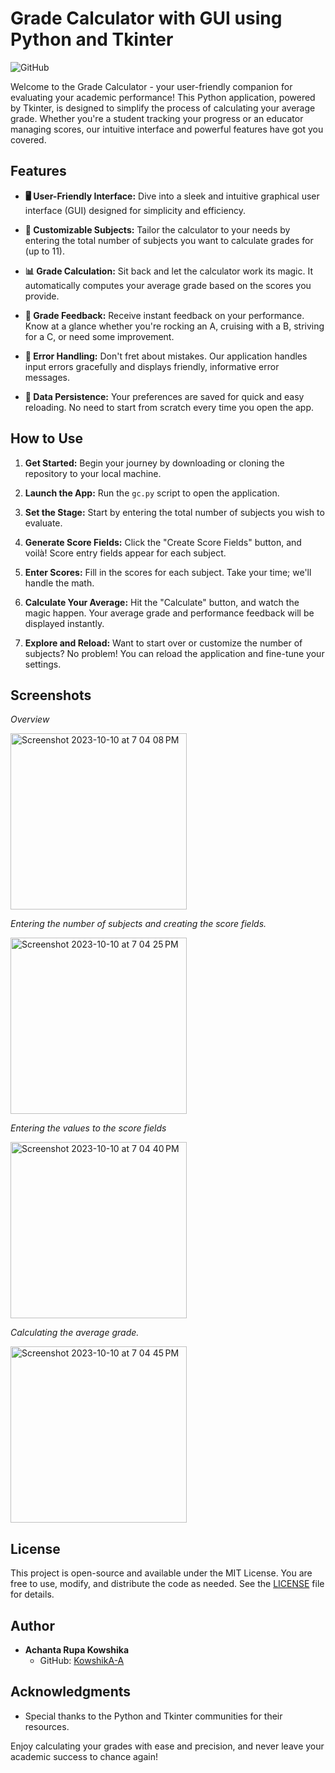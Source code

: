 # Grade Calculator with GUI using Python and Tkinter

![GitHub](https://img.shields.io/github/license/KowshikA-A/Grade_Calculator)

Welcome to the Grade Calculator - your user-friendly companion for evaluating your academic performance! This Python application, powered by Tkinter, is designed to simplify the process of calculating your average grade. Whether you're a student tracking your progress or an educator managing scores, our intuitive interface and powerful features have got you covered.

## Features

- **🖥️ User-Friendly Interface:** Dive into a sleek and intuitive graphical user interface (GUI) designed for simplicity and efficiency.

- **🧮 Customizable Subjects:** Tailor the calculator to your needs by entering the total number of subjects you want to calculate grades for (up to 11).

- **📊 Grade Calculation:** Sit back and let the calculator work its magic. It automatically computes your average grade based on the scores you provide.

- **📣 Grade Feedback:** Receive instant feedback on your performance. Know at a glance whether you're rocking an A, cruising with a B, striving for a C, or need some improvement.

- **🚀 Error Handling:** Don't fret about mistakes. Our application handles input errors gracefully and displays friendly, informative error messages.

- **📂 Data Persistence:** Your preferences are saved for quick and easy reloading. No need to start from scratch every time you open the app.

## How to Use

1. **Get Started:** Begin your journey by downloading or cloning the repository to your local machine.

2. **Launch the App:** Run the `gc.py` script to open the application.

3. **Set the Stage:** Start by entering the total number of subjects you wish to evaluate.

4. **Generate Score Fields:** Click the "Create Score Fields" button, and voilà! Score entry fields appear for each subject.

5. **Enter Scores:** Fill in the scores for each subject. Take your time; we'll handle the math.

6. **Calculate Your Average:** Hit the "Calculate" button, and watch the magic happen. Your average grade and performance feedback will be displayed instantly.

7. **Explore and Reload:** Want to start over or customize the number of subjects? No problem! You can reload the application and fine-tune your settings.

## Screenshots

*Overview*

<img width="282" alt="Screenshot 2023-10-10 at 7 04 08 PM" src="https://github.com/KowshikA-A/Grade_Calculator/assets/92981602/b65ac3f3-93c3-44c3-a1c6-99e9e4f47027">

*Entering the number of subjects and creating the score fields.*

<img width="282" alt="Screenshot 2023-10-10 at 7 04 25 PM" src="https://github.com/KowshikA-A/Grade_Calculator/assets/92981602/38a20163-d645-4f17-be57-1608828a2404">

*Entering the values to the score fields*

<img width="282" alt="Screenshot 2023-10-10 at 7 04 40 PM" src="https://github.com/KowshikA-A/Grade_Calculator/assets/92981602/368c5835-e425-4dfa-9dd3-4e0d23ce3eda">


*Calculating the average grade.*

<img width="282" alt="Screenshot 2023-10-10 at 7 04 45 PM" src="https://github.com/KowshikA-A/Grade_Calculator/assets/92981602/9211b414-7d51-41e6-9842-8c35788c88d9">


## License

This project is open-source and available under the MIT License. You are free to use, modify, and distribute the code as needed. See the [LICENSE](LICENSE) file for details.

## Author

- **Achanta Rupa Kowshika**
  - GitHub: [KowshikA-A](https://github.com/KowshikA-A)

## Acknowledgments

- Special thanks to the Python and Tkinter communities for their resources.

Enjoy calculating your grades with ease and precision, and never leave your academic success to chance again!
